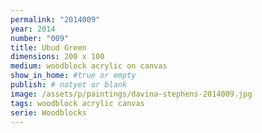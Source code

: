 ```yaml
---
permalink: "2014009"
year: 2014
number: "009"
title: Ubud Green
dimensions: 200 x 100
medium: woodblock acrylic on canvas
show_in_home: #true or empty
publish: # notyet or blank
image: /assets/p/paintings/davina-stephens-2014009.jpg
tags: woodblock acrylic canvas
serie: Woodblocks
---
```


